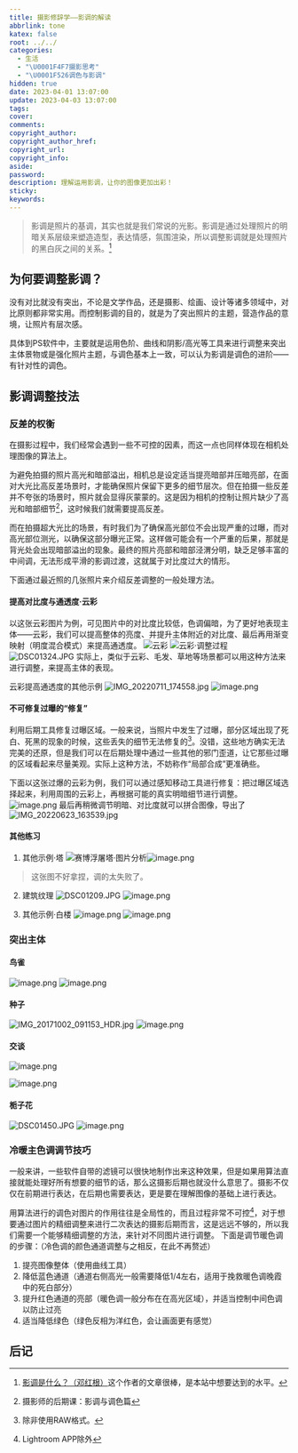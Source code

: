 ```yaml
---
title: 摄影修辞学——影调的解读
abbrlink: tone
katex: false
root: ../../
categories:
  - 生活
  - "\U0001F4F7摄影思考"
  - "\U0001F526调色与影调"
hidden: true
date: 2023-04-01 13:07:00
update: 2023-04-03 13:07:00
tags:
cover:
comments:
copyright_author:
copyright_author_href:
copyright_url:
copyright_info:
aside:
password:
description: 理解运用影调，让你的图像更加出彩！
sticky:
keywords:
---
```

> 影调是照片的基调，其实也就是我们常说的光影。影调是通过处理照片的明暗关系层级来塑造造型，表达情感，氛围渲染，所以调整影调就是处理照片的黑白灰之间的关系。[^1]


## 为何要调整影调？
没有对比就没有突出，不论是文学作品，还是摄影、绘画、设计等诸多领域中，对比原则都非常实用。而控制影调的目的，就是为了突出照片的主题，营造作品的意境，让照片有层次感。

具体到PS软件中，主要就是运用色阶、曲线和阴影/高光等工具来进行调整来突出主体景物或是强化照片主题，与调色基本上一致，可以认为影调是调色的进阶——有针对性的调色。

## 影调调整技法

### 反差的权衡
在摄影过程中，我们经常会遇到一些不可控的因素，而这一点也同样体现在相机处理图像的算法上。

为避免拍摄的照片高光和暗部溢出，相机总是设定适当提亮暗部并压暗亮部，在面对大光比高反差场景时，才能确保照片保留下更多的细节层次。但在拍摄一些反差并不夸张的场景时，照片就会显得灰蒙蒙的。这是因为相机的控制让照片缺少了高光和暗部细节[^3]，这时候我们就需要提高反差。
  
而在拍摄超大光比的场景，有时我们为了确保高光部位不会出现严重的过曝，而对高光部位测光，以确保这部分曝光正常。这样做可能会有一个严重的后果，那就是背光处会出现暗部溢出的现象。最终的照片亮部和暗部泾渭分明，缺乏足够丰富的中间调，无法形成平滑的影调过渡，这就属于对比度过大的情形。

下面通过最近照的几张照片来介绍反差调整的一般处理方法。
#### 提高对比度与通透度·云彩
以这张云彩图片为例，可见图片中的对比度比较低，色调偏暗，为了更好地表现主体——云彩，我们可以提高整体的亮度、并提升主体附近的对比度、最后再用渐变映射（明度混合模式）来提高通透度。
![云彩](https://pic.si-on.top/2023/04/20230414143516.png)
![云彩·调整过程](https://pic.si-on.top/2023/04/20230414144223.png)
![DSC01324.JPG](https://pic.si-on.top/2023/04/DSC01324.JPG)
实际上，类似于云彩、毛发、草地等场景都可以用这种方法来进行调整，来提高主体的表现。

云彩提高通透度的其他示例
![IMG_20220711_174558.jpg](https://pic.si-on.top/2023/04/IMG_20220711_174558.jpg)
![image.png](https://pic.si-on.top/2023/04/20230414152301.png)

#### 不可修复过曝的“修复”
利用后期工具修复过曝区域。一般来说，当照片中发生了过曝，部分区域出现了死白、死黑的现象的时候，这些丢失的细节无法修复的[^4]。没错，这些地方确实无法完美的还原，但是我们可以在后期处理中通过一些其他的邪门歪道，让它那些过曝的区域看起来尽量美观。实际上这种方法，不妨称作“局部合成”更准确些。

下面以这张过爆的云彩为例，我们可以通过感知移动工具进行修复：把过曝区域选择起来，利用周围的云彩上，再根据可能的真实明暗细节进行调整。
![image.png](https://pic.si-on.top/2023/04/20230414150445.png)
最后再稍微调节明暗、对比度就可以拼合图像，导出了
![IMG_20220623_163539.jpg](https://pic.si-on.top/2023/04/IMG_20220623_163539.jpg)



#### 其他练习
1. 其他示例·塔
	![赛博浮屠塔·图片分析](https://pic.si-on.top/2023/04/20230409010646.png)![image.png](https://pic.si-on.top/2023/04/20230409104919.png)
>这张图不好拿捏，调的太失败了。
2. 建筑纹理
	![DSC01209.JPG](https://pic.si-on.top/2023/04/DSC01209.JPG)
	![image.png](https://pic.si-on.top/2023/04/20230414155011.png)



1. 其他示例·白楼
	![image.png](https://pic.si-on.top/2023/04/20230409201026.png)
	![image.png](https://pic.si-on.top/2023/04/20230409202107.png)

### 突出主体
#### 鸟雀
![image.png](https://pic.si-on.top/2023/04/20230409113835.png)
![image.png](https://pic.si-on.top/2023/04/20230409113936.png)
#### 种子
![IMG_20171002_091153_HDR.jpg](https://pic.si-on.top/2023/04/IMG_20171002_091153_HDR.jpg)
![image.png](https://pic.si-on.top/2023/04/20230414153958.png)
#### 交谈
![image.png](https://pic.si-on.top/2023/04/20230414160643.png)

![image.png](https://pic.si-on.top/2023/04/20230409200816.png)
#### 栀子花
![DSC01450.JPG](https://pic.si-on.top/2023/04/DSC01450.JPG)
![image.png](https://pic.si-on.top/2023/04/20230414160010.png)

### 冷暖主色调调节技巧
一般来讲，一些软件自带的滤镜可以很快地制作出来这种效果，但是如果用算法直接就能处理好所有想要的细节的话，那么这摄影后期也就没什么意思了。摄影不仅仅在前期进行表达，在后期也需要表达，更是要在理解图像的基础上进行表达。

用算法进行的调色对图片的作用往往是全局性的，而且过程非常不可控[^2]，对于想要通过图片的精细调整来进行二次表达的摄影后期而言，这是远远不够的，所以我们需要一个能够精细调整的方法，来针对不同图片进行调整。
下面是调节暖色调的步骤：（冷色调的颜色通道调整与之相反，在此不再赘述）
1. 提亮图像整体（使用曲线工具）
2. 降低蓝色通道（通道右侧高光一般需要降低1/4左右，适用于挽救暖色调晚霞中的死白部分）
3. 提升红色通道的亮部（暖色调一般分布在在高光区域），并适当控制中间色调以防止过亮
4. 适当降低绿色（绿色反相为洋红色，会让画面更有感觉）

## 后记



[^1]:[影调是什么？（邓红根）](https://zhuanlan.zhihu.com/p/38498855)这个作者的文章很棒，是本站中想要达到的水平。
[^2]: Lightroom APP除外
[^3]: 摄影师的后期课：影调与调色篇
[^4]: 除非使用RAW格式。